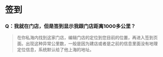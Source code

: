# 签到

### Q：我就在门店，但是签到显示我跟门店距离1000多公里？
> 在你私海内找到这家门店，编辑门店的定位到您目前的位置，再进入签到页面。出现这种异常公里数，一般是因为建店或者是之前的信息里面没有地理定位信息，系统默认给了他上海的地址。
> 
